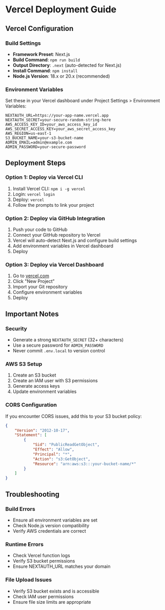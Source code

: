 # Vercel Deployment Guide

## Vercel Configuration

### Build Settings
- **Framework Preset**: Next.js
- **Build Command**: `npm run build`
- **Output Directory**: `.next` (auto-detected for Next.js)
- **Install Command**: `npm install`
- **Node.js Version**: 18.x or 20.x (recommended)

### Environment Variables
Set these in your Vercel dashboard under Project Settings > Environment Variables:

```
NEXTAUTH_URL=https://your-app-name.vercel.app
NEXTAUTH_SECRET=your-secure-random-string-here
AWS_ACCESS_KEY_ID=your_aws_access_key_id
AWS_SECRET_ACCESS_KEY=your_aws_secret_access_key
AWS_REGION=us-east-1
S3_BUCKET_NAME=your-s3-bucket-name
ADMIN_EMAIL=admin@example.com
ADMIN_PASSWORD=your-secure-password
```

## Deployment Steps

### Option 1: Deploy via Vercel CLI
1. Install Vercel CLI: `npm i -g vercel`
2. Login: `vercel login`
3. Deploy: `vercel`
4. Follow the prompts to link your project

### Option 2: Deploy via GitHub Integration
1. Push your code to GitHub
2. Connect your GitHub repository to Vercel
3. Vercel will auto-detect Next.js and configure build settings
4. Add environment variables in Vercel dashboard
5. Deploy

### Option 3: Deploy via Vercel Dashboard
1. Go to [vercel.com](https://vercel.com)
2. Click "New Project"
3. Import your Git repository
4. Configure environment variables
5. Deploy

## Important Notes

### Security
- Generate a strong `NEXTAUTH_SECRET` (32+ characters)
- Use a secure password for `ADMIN_PASSWORD`
- Never commit `.env.local` to version control

### AWS S3 Setup
1. Create an S3 bucket
2. Create an IAM user with S3 permissions
3. Generate access keys
4. Update environment variables

### CORS Configuration
If you encounter CORS issues, add this to your S3 bucket policy:
```json
{
    "Version": "2012-10-17",
    "Statement": [
        {
            "Sid": "PublicReadGetObject",
            "Effect": "Allow",
            "Principal": "*",
            "Action": "s3:GetObject",
            "Resource": "arn:aws:s3:::your-bucket-name/*"
        }
    ]
}
```

## Troubleshooting

### Build Errors
- Ensure all environment variables are set
- Check Node.js version compatibility
- Verify AWS credentials are correct

### Runtime Errors
- Check Vercel function logs
- Verify S3 bucket permissions
- Ensure NEXTAUTH_URL matches your domain

### File Upload Issues
- Verify S3 bucket exists and is accessible
- Check IAM user permissions
- Ensure file size limits are appropriate
